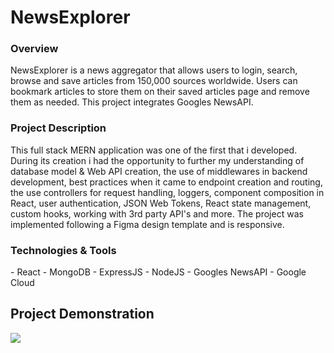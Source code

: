 # NewsExplorer

<h3>Overview</h3>
<p>NewsExplorer is a news aggregator that allows users to login, search, browse and save articles from 150,000 sources worldwide. Users can bookmark articles to store them on their saved articles page and remove them as needed. This project integrates Googles NewsAPI.</p>

<h3>Project Description</h3>
<p>This full stack MERN application was one of the first that i developed. During its creation i had the opportunity to further my understanding of database model & Web API creation, the use of middlewares in backend development, best practices when it came to endpoint creation and routing, the use controllers for request handling, loggers, component composition in React, user authentication, JSON Web Tokens, React state management, custom hooks, working with 3rd party API's and more. The project was implemented following a Figma design template and is responsive.</p>

<h3>Technologies & Tools</h3>
- React
- MongoDB
- ExpressJS
- NodeJS
- Googles NewsAPI
- Google Cloud

## Project Demonstration

![](https://media.giphy.com/media/v1.Y2lkPTc5MGI3NjExMXpwZzFqM2lxODhpOTFwN2xxeHoxaXM4bHV5ZnNkejFnb2Jpa2U5eSZlcD12MV9pbnRlcm5hbF9naWZfYnlfaWQmY3Q9Zw/RNQEdMLA9BDF478vgf/giphy.gif)



